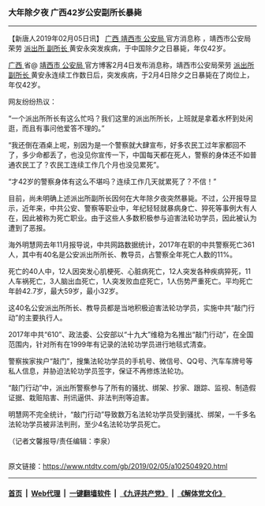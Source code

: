 ### 大年除夕夜  广西42岁公安副所长暴毙
------------------------

<div class="post_content">
 <p>
  【新唐人2019年02月05日讯】
  <a href="https://www.ntdtv.com/gb/广西.htm">
   广西
  </a>
  <a href="https://www.ntdtv.com/gb/靖西市.htm">
   靖西市
  </a>
  <a href="https://www.ntdtv.com/gb/公安局.htm">
   公安局
  </a>
  官方消息称 ，靖西市公安局荣劳
  <a href="https://www.ntdtv.com/gb/派出所.htm">
   派出所
  </a>
  <a href="https://www.ntdtv.com/gb/副所长.htm">
   副所长
  </a>
  黄安永突发疾病，于中国除夕之日暴毙，年仅42岁。
 </p>
 <p>
  <a href="https://www.ntdtv.com/gb/广西.htm">
   广西
  </a>
  省@
  <a href="https://www.ntdtv.com/gb/靖西市.htm">
   靖西市
  </a>
  <a href="https://www.ntdtv.com/gb/公安局.htm">
   公安局
  </a>
  官方博客2月4日发布消息称，靖西市公安局荣劳
  <a href="https://www.ntdtv.com/gb/派出所.htm">
   派出所
  </a>
  <a href="https://www.ntdtv.com/gb/副所长.htm">
   副所长
  </a>
  黄安永连续工作数日后，突发疾病，于2月4日除夕之日暴毙在了岗位上，年仅42岁。
 </p>
 <p>
  网友纷纷热议：
 </p>
 <p>
  “一个派出所所长有这么忙吗？我们这里的派出所所长，上班就是拿着水杯到处闲逛，而且有事问他爱答不理的。”
 </p>
 <p>
  “我还倒在酒桌上呢，别因为是一个警察就大肆宣布，好多农民工过年家都回不了，多少命都丢了，也没见你宣传一下，中国每天都在死人，警察的身体还不如普通农民工了？农民工连续工作几个月也没见累死”。
 </p>
 <p>
  “才42岁的警察身体有这么不堪吗？连续工作几天就累死了？不信！”
 </p>
 <p>
  目前，尚未明确上述派出所副所长因何在大年除夕夜突然暴毙。不过，公开报导显示，近年来，中共公安、警察等职业中，年纪轻轻就暴病身亡、猝死等事例大有人在，因此被称为死亡职业。由于这些人多数积极参与迫害法轮功学员，因此被认为遭到了恶报。
 </p>
 <p>
  海外明慧网去年11月报导说，中共网路数据统计，2017年在职的中共警察死亡361人，其中有40名是公安派出所所长、教导员，占警察全年死亡人数的11%。
 </p>
 <p>
  死亡的40人中，12人因突发心肌梗死、心脏病死亡，12人突发各种疾病猝死，11人车祸死亡，3人脑出血死亡，1人突发败血症死亡，1人伤势严重死亡。平均死亡年龄42.7岁，最大59岁，最小32岁。
 </p>
 <p>
  这40名公安派出所所长、教导员都是当地积极迫害法轮功学员，实施中共“敲门行动”的主要执行人。
 </p>
 <p>
  2017年中共“610”、政法委、公安部以“十九大”维稳为名推出“敲门行动”，在全国范围内，针对所有在1999年有记录的法轮功学员进行地毯式清查。
 </p>
 <p>
  警察挨家挨户“敲门”，搜集法轮功学员的手机号、微信号、QQ号、汽车车牌号等私人信息，并胁迫法轮功学员签字，保证不再修炼法轮功。
 </p>
 <p>
  “敲门行动”中，派出所警察参与了所有的骚扰、绑架、抄家、跟踪、监视、制造假证据、栽赃陷害、刑讯逼供、非法判刑等迫害。
 </p>
 <p>
  明慧网不完全统计，“敲门行动”导致数万名法轮功学员受到骚扰、绑架，一千多名法轮功学员被非法判刑，至少4名法轮功学员死亡。
 </p>
 <p>
  （记者文馨报导/责任编辑：李泉）
 </p>
 <div class="single_ad">
 </div>
</div>

<br/>原文链接：https://www.ntdtv.com/gb/2019/02/05/a102504920.html


------------------------
#### [首页](https://github.com/gfw-breaker/banned-news/blob/master/README.md) &nbsp;|&nbsp; [Web代理](https://github.com/labour-camp/helloworld) &nbsp;|&nbsp; [一键翻墙软件](https://github.com/gfw-breaker/nogfw/blob/master/README.md) &nbsp;|&nbsp; [《九评共产党》](https://github.com/gfw-breaker/9ping.md/blob/master/README.md#九评之一评共产党是什么) &nbsp;|&nbsp; [《解体党文化》](https://github.com/gfw-breaker/jtdwh.md/blob/master/README.md#绪论)

